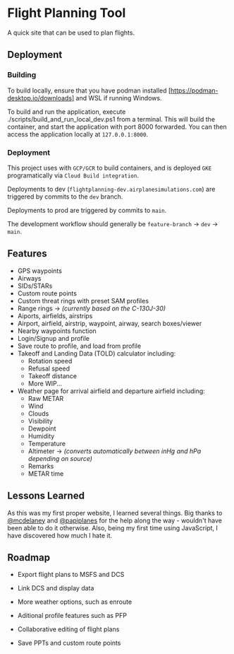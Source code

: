 # Flight Planning Tool

A quick site that can be used to plan flights. 


## Deployment

### Building
To build locally, ensure that you have podman installed [https://podman-desktop.io/downloads] and WSL if running Windows.

To build and run the application, execute ./scripts/build_and_run_local_dev.ps1 from a terminal. This will build the container, and start the application with port 8000 forwarded. You can then access the application locally at `127.0.0.1:8000`.

### Deployment
This project uses with `GCP/GCR` to build containers, and is deployed `GKE` programatically via `Cloud Build integration`.

Deployments to dev (`flightplanning-dev.airplanesimulations.com`) are triggered by commits to the `dev` branch.

Deployments to prod are triggered by commits to `main`.

The development workflow should generally be `feature-branch` -> `dev` -> `main`.


## Features

- GPS waypoints
- Airways
- SIDs/STARs
- Custom route points
- Custom threat rings with preset SAM profiles
- Range rings -> *(currently based on the C-130J-30)*
- Aiports, airfields, airstrips
- Airport, airfield, airstrip, waypoint, airway, search boxes/viewer
- Nearby waypoints function
- Login/Signup and profile
- Save route to profile, and load from profile
- Takeoff and Landing Data (TOLD) calculator including:
    - Rotation speed
    - Refusal speed
    - Takeoff distance
    - More WIP...
- Weather page for arrival airfield and departure airfield including:
    - Raw METAR
    - Wind
    - Clouds
    - Visibility
    - Dewpoint
    - Humidity
    - Temperature
    - Altimeter -> *(converts automatically between inHg and hPa depending on source)*
    - Remarks
    - METAR time


## Lessons Learned

As this was my first proper website, I learned several things. Big thanks to [@mcdelaney](https://github.com/mcdelaney) and [@papiplanes](https://github.com/papiplanes) for the help along the way - wouldn't have been able to do it otherwise. Also, being my first time using JavaScript, I have discovered how much I hate it.


## Roadmap

- Export flight plans to MSFS and DCS

- Link DCS and display data

- More weather options, such as enroute

- Aditional profile features such as PFP

- Collaborative editing of flight plans

- Save PPTs and custom route points

